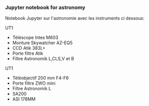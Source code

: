 ### Jupyter notebook for astronomy

Notebook Jupyter sur l'astronomie avec les instruments ci dessous:

UT1
- Téléscope Intes M603
- Monture Skywatcher AZ-EQ5
- CCD Atik 383L+
- Porte filtre Atik
- Filtre Astronomik L,CLS,V et B

UT1
- Téléobjectif 200 mm F4-F6
- Porte filtre ZWO mini
- Filtre Astronomik L
- SA200
- ASI 178MM
